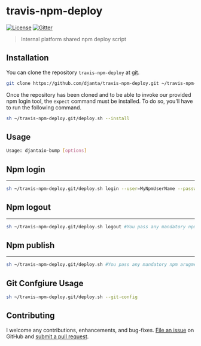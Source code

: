 # travis-npm-deploy

[![License](https://img.shields.io/npm/l/travis-npm-deploy.svg)](LICENSE)
[![Gitter](https://img.shields.io/gitter/room/nwjs/nw.js.svg?style=flat-square)](https://gitter.im/djantajs/tools?utm_source=share-link&utm_medium=link&utm_campaign=share-link)

> Internal platform shared npm deploy script

Installation
--------------------------
You can clone the repository `travis-npm-deploy` at [git](https://github.com/djanta/travis-npm-deploy.git).

```bash
git clone https://github.com/djanta/travis-npm-deploy.git ~/travis-npm-deploy.git
```

Once the repository has been cloned and to be able to invoke our provided npm login tool, the `expect` command must be installed. 
To do so, you'll have to run the following command.  

```bash
sh ~/travis-npm-deploy.git/deploy.sh --install
```

Usage
--------------------------

```bash
Usage: djantaio-bump [options]
```

## Npm login
--------------------------
```bash
sh ~/travis-npm-deploy.git/deploy.sh login --user=MyNpmUserName --password=MyNpmUserPassord --email=MyNpmUserEmail
```

## Npm logout
--------------------------
```bash
sh ~/travis-npm-deploy.git/deploy.sh logout #You pass any mandatory npm arugment here
```

## Npm publish
--------------------------
```bash
sh ~/travis-npm-deploy.git/deploy.sh #You pass any mandatory npm arugment here
```

Git Confgiure Usage
--------------------------

```bash
sh ~/travis-npm-deploy.git/deploy.sh --git-config
```

Contributing
--------------------------
I welcome any contributions, enhancements, and bug-fixes.  [File an issue](https://github.com/djanta/travis-npm-deploy/issues) on GitHub and [submit a pull request](https://github.com/djantaio/travis-npm-deploy/pulls).
